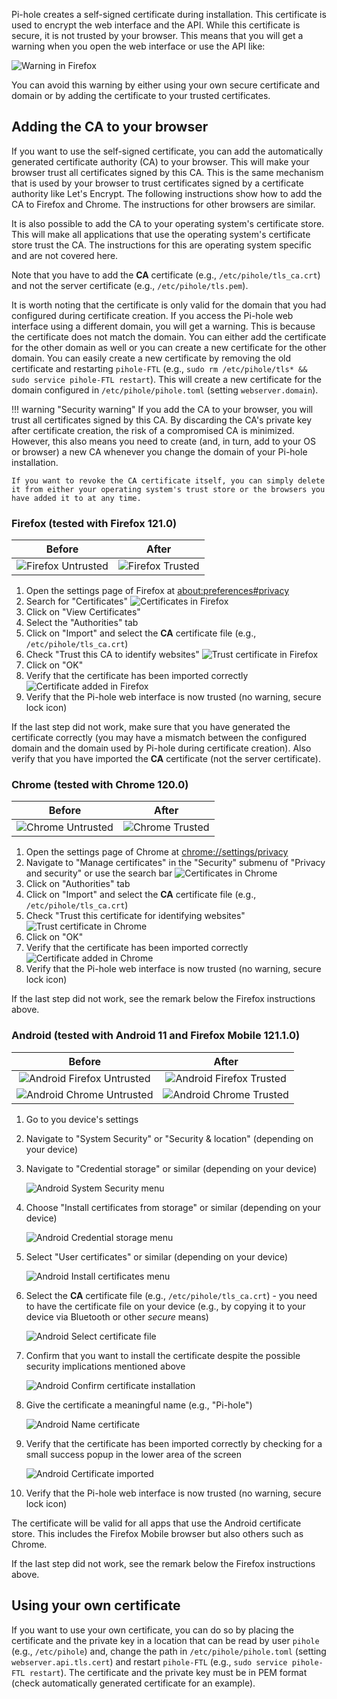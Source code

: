 Pi-hole creates a self-signed certificate during installation. This certificate is used to encrypt the web interface and the API. While this certificate is secure, it is not trusted by your browser. This means that you will get a warning when you open the web interface or use the API like:

![Warning in Firefox](../images/api/firefox-tls-insecure.png)

You can avoid this warning by either using your own secure certificate and domain or by adding the certificate to your trusted certificates.

## Adding the CA to your browser

If you want to use the self-signed certificate, you can add the automatically generated certificate authority (CA) to your browser. This will make your browser trust all certificates signed by this CA. This is the same mechanism that is used by your browser to trust certificates signed by a certificate authority like Let's Encrypt. The following instructions show how to add the CA to Firefox and Chrome. The instructions for other browsers are similar.

It is also possible to add the CA to your operating system's certificate store. This will make all applications that use the operating system's certificate store trust the CA. The instructions for this are operating system specific and are not covered here.

Note that you have to add the **CA** certificate (e.g., `/etc/pihole/tls_ca.crt`) and not the server certificate (e.g., `/etc/pihole/tls.pem`).

It is worth noting that the certificate is only valid for the domain that you had configured during certificate creation. If you access the Pi-hole web interface using a different domain, you will get a warning. This is because the certificate does not match the domain. You can either add the certificate for the other domain as well or you can create a new certificate for the other domain. You can easily create a new certificate by removing the old certificate and restarting `pihole-FTL` (e.g., `sudo rm /etc/pihole/tls* && sudo service pihole-FTL restart`). This will create a new certificate for the domain configured in `/etc/pihole/pihole.toml` (setting `webserver.domain`).

<!-- markdownlint-disable code-block-style -->
!!! warning "Security warning"
    If you add the CA to your browser, you will trust all certificates signed by this CA. By discarding the CA's private key after certificate creation, the risk of a compromised CA is minimized. However, this also means you need to create (and, in turn, add to your OS or browser) a new CA whenever you change the domain of your Pi-hole installation.

    If you want to revoke the CA certificate itself, you can simply delete it from either your operating system's trust store or the browsers you have added it to at any time.
<!-- markdownlint-enable code-block-style -->

### Firefox (tested with Firefox 121.0)

Before | After
:-----:|:-----:
![Firefox Untrusted](../images/api/firefox-pihole-untrusted.png) | ![Firefox Trusted](../images/api/firefox-pihole-trusted.png)

1. Open the settings page of Firefox at [about:preferences#privacy](about:preferences#privacy)
2. Search for "Certificates"
    ![Certificates in Firefox](../images/api/firefox-certificates.png)
3. Click on "View Certificates"
4. Select the "Authorities" tab
5. Click on "Import" and select the **CA** certificate file (e.g., `/etc/pihole/tls_ca.crt`)
6. Check "Trust this CA to identify websites"
    ![Trust certificate in Firefox](../images/api/firefox-ca-trust.png)
7. Click on "OK"
8. Verify that the certificate has been imported correctly
    ![Certificate added in Firefox](../images/api/firefox-ca-added.png)
9. Verify that the Pi-hole web interface is now trusted (no warning, secure lock icon)

If the last step did not work, make sure that you have generated the certificate correctly (you may have a mismatch between the configured domain and the domain used by Pi-hole during certificate creation). Also verify that you have imported the **CA** certificate (not the server certificate).

### Chrome (tested with Chrome 120.0)

Before | After
:-----:|:-----:
![Chrome Untrusted](../images/api/chrome-pihole-untrusted.png) | ![Chrome Trusted](../images/api/chrome-pihole-trusted.png)

1. Open the settings page of Chrome at [chrome://settings/privacy](chrome://settings/privacy)
2. Navigate to "Manage certificates" in the "Security" submenu of "Privacy and security" or use the search bar
    ![Certificates in Chrome](../images/api/chrome-certificates.png)
3. Click on "Authorities" tab
4. Click on "Import" and select the **CA** certificate file (e.g., `/etc/pihole/tls_ca.crt`)
5. Check "Trust this certificate for identifying websites"
    ![Trust certificate in Chrome](../images/api/chrome-ca-trust.png)
6. Click on "OK"
7. Verify that the certificate has been imported correctly
    ![Certificate added in Chrome](../images/api/chrome-ca-added.png)
8. Verify that the Pi-hole web interface is now trusted (no warning, secure lock icon)

If the last step did not work, see the remark below the Firefox instructions above.

### Android (tested with Android 11 and Firefox Mobile 121.1.0)

Before | After
:-----:|:-----:
![Android Firefox Untrusted](../images/api/android-pihole-untrusted.png) | ![Android Firefox Trusted](../images/api/android-pihole-trusted.png)
![Android Chrome Untrusted](../images/api/android-chrome-untrusted.png) | ![Android Chrome Trusted](../images/api/android-chrome-trusted.png)

1. Go to you device's settings
2. Navigate to "System Security" or "Security & location" (depending on your device)
3. Navigate to "Credential storage" or similar (depending on your device)

    ![Android System Security menu](../images/api/android-system-security.png)

4. Choose "Install certificates from storage" or similar (depending on your device)

    ![Android Credential storage menu](../images/api/android-credential-storage.png)

5. Select "User certificates" or similar (depending on your device)

    ![Android Install certificates menu](../images/api/android-install-ca.png)

6. Select the **CA** certificate file (e.g., `/etc/pihole/tls_ca.crt`) - you need to have the certificate file on your device (e.g., by copying it to your device via Bluetooth or other *secure* means)

    ![Android Select certificate file](../images/api/android-ca-select.png)

7. Confirm that you want to install the certificate despite the possible security implications mentioned above

    ![Android Confirm certificate installation](../images/api/android-ca-security-warning.png)

8. Give the certificate a meaningful name (e.g., "Pi-hole")

    ![Android Name certificate](../images/api/android-ca-name.png)

9. Verify that the certificate has been imported correctly by checking for a small success popup in the lower area of the screen

    ![Android Certificate imported](../images/api/android-ca-success.png)

10. Verify that the Pi-hole web interface is now trusted (no warning, secure lock icon)

The certificate will be valid for all apps that use the Android certificate store. This includes the Firefox Mobile browser but also others such as Chrome.

If the last step did not work, see the remark below the Firefox instructions above.

## Using your own certificate

If you want to use your own certificate, you can do so by placing the certificate and the private key in a location that can be read by user `pihole` (e.g., `/etc/pihole`) and, change the path in `/etc/pihole/pihole.toml` (setting `webserver.api.tls.cert`) and restart `pihole-FTL` (e.g., `sudo service pihole-FTL restart`). The certificate and the private key must be in PEM format (check automatically generated certificate for an example).
